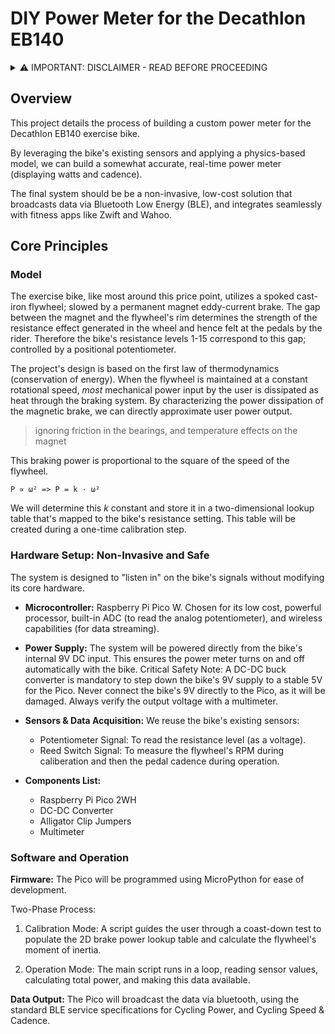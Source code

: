 # DIY Power Meter for the Decathlon EB140

<details>
<summary>⚠️ IMPORTANT: DISCLAIMER - READ BEFORE PROCEEDING </summary>
By choosing to proceed, you acknowledge and agree to the following:

1. **Educational / Non-Commercial Use Only:** This project and its documentation are provided for educational, non-commercial use only. It is intended to demonstrate engineering principles and for personal experimentation. You agree not to use this information for any commercial purpose. Please don't sue me!

2. **Intellectual Property:** This project involves reverse-engineering a commercial product. All trademarks and copyrights associated with the Decathlon EB140 are the property of their respective owners. This project is not affiliated with, endorsed by, or sponsored by Decathlon or any of its subsidiaries. The aim is to share knowledge, not to infringe upon any intellectual property rights.

3. **Not Professional Advice:** This documentation is not professional advice.

4. **Inherent Risks:** You understand the risks involved in working with electrical systems and mechanical equipment. You assume full and complete responsibility for your own safety and the safety of your property.

5. **No Warranty:** This project is provided "AS IS" without any warranty of any kind, express or implied. 

6. **No Liability:** In no event shall the author(s) or creator(s) of this project be liable for any direct, indirect, incidental, special, exemplary, or consequential damages (including, but not limited to, procurement of substitute goods or services; loss of use, data, or profits; or business interruption) however caused and on any theory of liability, whether in contract, strict liability, or tort (including negligence or otherwise) arising in any way out of the use of this information, even if advised of the possibility of such damage.

7. **Accuracy:** While efforts are made to ensure accuracy, I cannot guarantee that the information is error-free or complete.

8. **Warranty Void:** Tapping into the electronics of your Decathlon EB140 will almost certainly void its manufacturer's warranty. Proceed at your own risk.

9. **Safety First:** You are solely responsible for verifying all wiring with a multimeter, ensuring safe electrical connections, and securing all components before operating the modified equipment.

If you are not comfortable with these risks, do not proceed with this project.

</details>

## Overview
This project details the process of building a custom power meter for the Decathlon EB140 exercise bike.

By leveraging the bike's existing sensors and applying a physics-based model, we can build a somewhat accurate, real-time power meter (displaying watts and cadence).

The final system should be be a non-invasive, low-cost solution that broadcasts data via Bluetooth Low Energy (BLE), and integrates seamlessly with fitness apps like Zwift and Wahoo.

## Core Principles
### Model
The exercise bike, like most around this price point, utilizes a spoked cast-iron flywheel; slowed by a permanent magnet eddy-current brake. The gap between the magnet and the flywheel's rim determines the strength of the resistance effect generated in the wheel and hence felt at the pedals by the rider. Therefore the bike's resistance levels 1-15 correspond to this gap; controlled by a positional potentiometer.

 The project's design is based on the first law of thermodynamics (conservation of energy). When the flywheel is maintained at a constant rotational speed, *most* mechanical power input by the user is dissipated as heat through the braking system. By characterizing the power dissipation of the magnetic brake, we can directly approximate user power output.
> ignoring friction in the bearings, and temperature effects on the magnet

This braking power is proportional to the square of the speed of the flywheel.
```
P ∝ ω² => P = k · ω²
```
We will determine this *k* constant and store it in a two-dimensional lookup table that's mapped to the bike's resistance setting. This table will be created during a one-time calibration step.

### Hardware Setup: Non-Invasive and Safe
The system is designed to "listen in" on the bike's signals without modifying its core hardware.

- **Microcontroller:** Raspberry Pi Pico W. Chosen for its low cost, powerful processor, built-in ADC (to read the analog potentiometer), and wireless capabilities (for data streaming).

- **Power Supply:** The system will be powered directly from the bike's internal 9V DC input. This ensures the power meter turns on and off automatically with the bike.
  Critical Safety Note: A DC-DC buck converter is mandatory to step down the bike's 9V supply to a stable 5V for the Pico. Never connect the bike's 9V directly to the Pico, as it will be damaged. Always verify the output voltage with a multimeter.

- **Sensors & Data Acquisition:** We reuse the bike's existing sensors:
    - Potentiometer Signal: To read the resistance level (as a voltage).
    - Reed Switch Signal: To measure the flywheel's RPM during caliberation and then the pedal cadence during operation.

- **Components List:**

  * Raspberry Pi Pico 2WH
  * DC-DC Converter
  * Alligator Clip Jumpers
  * Multimeter

### Software and Operation
**Firmware:** The Pico will be programmed using MicroPython for ease of development.

Two-Phase Process:

1. Calibration Mode: A script guides the user through a coast-down test to populate the 2D brake power lookup table and calculate the flywheel's moment of inertia.

2. Operation Mode: The main script runs in a loop, reading sensor values, calculating total power, and making this data available.

**Data Output:** The Pico will broadcast the data via bluetooth, using the standard BLE service specifications for Cycling Power, and Cycling Speed & Cadence.
